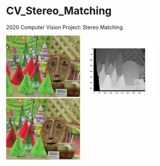 # CV_Stereo_Matching
2020 Computer Vision Project: Stereo Matching

<p float="left">
  <img src="/sample/left.png" width="200" />
  <img src="/results/occ1500_pch7_SSD_filling.png" width="200" />
  <img src="/sample/right.png" width="200" />
</p>
